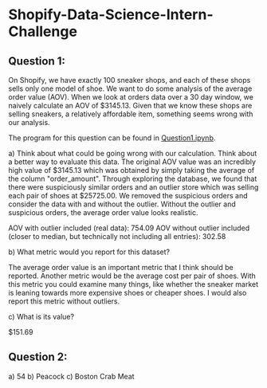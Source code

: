 # Shopify-Data-Science-Intern-Challenge

## Question 1:
On Shopify, we have exactly 100 sneaker shops, and each of these shops sells only one model of shoe. We want to do some analysis of the average order value (AOV). When we look at orders data over a 30 day window, we naively calculate an AOV of $3145.13. Given that we know these shops are selling sneakers, a relatively affordable item, something seems wrong with our analysis.

The program for this question can be found in [Question1.ipynb](https://github.com/anjolinea/Shopify-Data-Science-Intern-Challenge/blob/main/Question1.ipynb).

a) Think about what could be going wrong with our calculation. Think about a better way to evaluate this data. 
The original AOV value was an incredibly high value of $3145.13 which was obtained by simply taking the average of the column "order_amount". Through exploring the database, we found that there were suspiciously similar orders and an outlier store which was selling each pair of shoes at $25725.00. We removed the suspicious orders and consider the data with and without the outlier. Without the outlier and suspicious orders, the average order value looks realistic. 

AOV with outlier included (real data): 754.09
AOV without outlier included (closer to median, but technically not including all entries): 302.58

b) What metric would you report for this dataset?

The average order value is an important metric that I think should be reported. Another metric would be the average cost per pair of shoes. With this metric you could examine many things, like whether the sneaker market is leaning towards more expensive shoes or cheaper shoes. I would also report this metric without outliers. 

c) What is its value?

$151.69

## Question 2:

a) 54
b) Peacock
c) Boston Crab Meat
